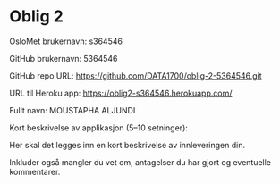 # Oblig 2

OsloMet brukernavn: s364546

GitHub brukernavn: 5364546

GitHub repo URL: https://github.com/DATA1700/oblig-2-5364546.git

URL til Heroku app: https://oblig2-s364546.herokuapp.com/

Fullt navn: MOUSTAPHA ALJUNDI

Kort beskrivelse av applikasjon (5–10 setninger): 

Her skal det legges inn en kort beskrivelse av innleveringen din.

Inkluder også mangler du vet om, antagelser du har gjort og eventuelle kommentarer.
